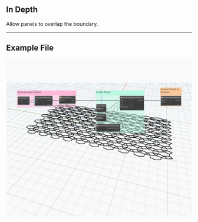 ## In Depth
Allow panels to overlap the boundary.
___
## Example File

![PanelSurfaceBoundaryCondition.Keep](./Autodesk.DesignScript.Geometry.PanelSurfaceBoundaryCondition.Keep_img.jpg)
